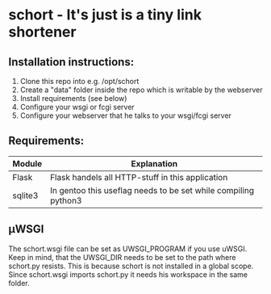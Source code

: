 # schort - It's just is a tiny link shortener
## Installation instructions:
1. Clone this repo into e.g. /opt/schort
2. Create a "data" folder inside the repo which is writable by the webserver
2. Install requirements (see below)
3. Configure your wsgi or fcgi server
4. Configure your webserver that he talks to your wsgi/fcgi server

## Requirements:

| Module        | Explanation   |
| ------------- |---------------|
| Flask         | Flask handels all HTTP-stuff in this application |
| sqlite3       | In gentoo this useflag needs to be set while compiling python3     |

## µWSGI

The schort.wsgi file can be set as UWSGI_PROGRAM if you use uWSGI.
Keep in mind, that the UWSGI_DIR needs to be set to the path where schort.py resists.
This is because schort is not installed in a global scope. Since schort.wsgi imports schort.py it needs his workspace in the same folder.
